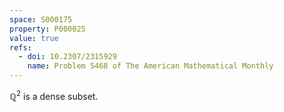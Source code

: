 ```yaml
---
space: S000175
property: P000025
value: true
refs:
  - doi: 10.2307/2315929
    name: Problem 5468 of The American Mathematical Monthly
---
```


$\mathbb Q^2$ is a dense subset.
